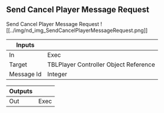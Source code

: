 ## Send Cancel Player Message Request
Send Cancel Player Message Request
![[../img/nd_img_SendCancelPlayerMessageRequest.png]]

|Inputs||
|--|--|
| In | Exec |
| Target | TBLPlayer Controller Object Reference |
| Message Id | Integer |

|Outputs||
|--|--|
| Out | Exec |

